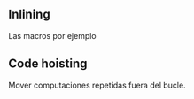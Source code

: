 ## Inlining

Las macros por ejemplo

## Code hoisting

Mover computaciones repetidas fuera del bucle.